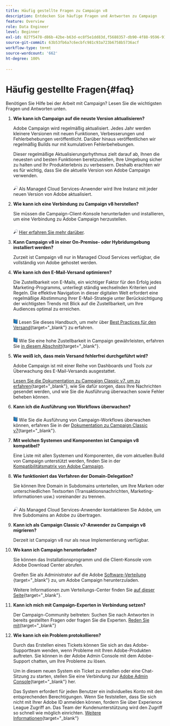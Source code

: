 ```yaml
---
title: Häufig gestellte Fragen zu Campaign v8
description: Entdecken Sie häufige Fragen und Antworten zu Campaign
feature: Overview
role: Data Engineer
level: Beginner
exl-id: 027f5478-d86b-42be-b63d-ec8f5e1dd83d,f5688357-db90-4f88-9596-91e9d0a20d75
source-git-commit: 63b53fb6a7c6ecbfc981c93a723b6758b5736acf
workflow-type: tm+mt
source-wordcount: '662'
ht-degree: 100%

---
```


# Häufig gestellte Fragen{#faq}

Benötigen Sie Hilfe bei der Arbeit mit Campaign? Lesen Sie die wichtigsten Fragen und Antworten unten.

1. **Wie kann ich Campaign auf die neuste Version aktualisieren?**

   Adobe Campaign wird regelmäßig aktualisiert. Jedes Jahr werden kleinere Versionen mit neuen Funktionen, Verbesserungen und Fehlerbehebungen veröffentlicht. Darüber hinaus veröffentlichen wir regelmäßig Builds nur mit kumulativen Fehlerbehebungen.

   Dieser regelmäßige Aktualisierungsrhythmus zielt darauf ab, Ihnen die neuesten und besten Funktionen bereitzustellen, Ihre Umgebung sicher zu halten und Ihr Produkterlebnis zu verbessern. Deshalb erachten wir es für wichtig, dass Sie die aktuelle Version von Adobe Campaign verwenden.

   ![](../assets/do-not-localize/speech.png)  Als Managed Cloud Services-Anwender wird Ihre Instanz mit jeder neuen Version von Adobe aktualisiert.

1. **Wie kann ich eine Verbindung zu Campaign v8 herstellen?**

   Sie müssen die Campaign-Client-Konsole herunterladen und installieren, um eine Verbindung zu Adobe Campaign herzustellen.

   ![](../assets/do-not-localize/glass.png) [Hier erfahren Sie mehr darüber](connect.md).

1. **Kann Campaign v8 in einer On-Premise- oder Hybridumgebung installiert werden?**

   Zurzeit ist Campaign v8 nur in Managed Cloud Services verfügbar, die vollständig von Adobe gehostet werden.

1. **Wie kann ich den E-Mail-Versand optimieren?**

   Die Zustellbarkeit von E-Mails, ein wichtiger Faktor für den Erfolg jedes Marketing-Programms, unterliegt ständig wechselnden Kriterien und Regeln. Die effektive Navigation in dieser digitalen Welt erfordert eine regelmäßige Abstimmung Ihrer E-Mail-Strategie unter Berücksichtigung der wichtigsten Trends mit Blick auf die Zustellbarkeit, um Ihre Audiences optimal zu erreichen.

   ![](../assets/do-not-localize/book.png) Lesen Sie dieses Handbuch, um mehr über [Best Practices für den Versand](https://experienceleague.adobe.com/docs/deliverability-learn/deliverability-best-practice-guide/introduction.html?lang=de){target=&quot;_blank&quot;} zu erfahren.

   ![](../assets/do-not-localize/book.png) Wie Sie eine hohe Zustellbarkeit in Campaign gewährleisten, erfahren Sie [in diesem Abschnitt](https://experienceleague.adobe.com/docs/deliverability-learn/deliverability-best-practice-guide/additional-resources/general-resources.html?lang=de){target=&quot;_blank&quot;}.

1. **Wie weiß ich, dass mein Versand fehlerfrei durchgeführt wird?**

   Adobe Campaign ist mit einer Reihe von Dashboards und Tools zur Überwachung des E-Mail-Versands ausgestattet.

   [Lesen Sie die Dokumentation zu Campaign Classic v7, um zu erfahren](https://experienceleague.adobe.com/docs/campaign-classic/using/sending-messages/monitoring-deliveries/about-delivery-monitoring.html?lang=de){target=&quot;_blank&quot;}, wie Sie dafür sorgen, dass Ihre Nachrichten gesendet werden, und wie Sie die Ausführung überwachen sowie Fehler beheben können.

1. **Kann ich die Ausführung von Workflows überwachen?**

   ![](../assets/do-not-localize/book.png) Wie Sie die Ausführung von Campaign-Workflows überwachen können, erfahren Sie in der [Dokumentation zu Campaign Classic v7](https://experienceleague.adobe.com/docs/campaign-classic/using/automating-with-workflows/executing-a-workflow/starting-a-workflow.html?lang=de){target=&quot;_blank&quot;}.

1. **Mit welchen Systemen und Komponenten ist Campaign v8 kompatibel?**

   Eine Liste mit allen Systemen und Komponenten, die vom aktuellen Build von Campaign unterstützt werden, finden Sie in der [Kompatibilitätsmatrix von Adobe Campaign](compatibility-matrix.md).

1. **Wie funktioniert das Verfahren der Domain-Delegation?**

   Sie können Ihre Domain in Subdomains unterteilen, um Ihre Marken oder unterschiedlichen Textsorten (Transaktionsnachrichten, Marketing-Informationen usw.) voreinander zu trennen.

   ![](../assets/do-not-localize/speech.png)  Als Managed Cloud Services-Anwender kontaktieren Sie Adobe, um Ihre Subdomains an Adobe zu übertragen.

1. **Kann ich als Campaign Classic v7-Anwender zu Campaign v8 migrieren?**

   Derzeit ist Campaign v8 nur als neue Implementierung verfügbar.

1. **Wo kann ich Campaign herunterladen?**

   Sie können das Installationsprogramm und die Client-Konsole vom Adobe Download Center abrufen.

   Greifen Sie als Administrator auf die Adobe [Software-Verteilung](https://experience.adobe.com/#/downloads/content/software-distribution/de/campaign.html) {target=&quot;_blank&quot;} zu, um Adobe Campaign herunterzuladen.

   Weitere Informationen zum Verteilungs-Center finden Sie [auf dieser Seite](https://experienceleague.adobe.com/docs/experience-cloud/software-distribution/home.html?lang=de){target=&quot;_blank&quot;}.

1. **Kann ich mich mit Campaign-Experten in Verbindung setzen?**

   Der Campaign-Community beitreten: Suchen Sie nach Antworten in bereits gestellten Fragen oder fragen Sie die Experten. [Reden Sie mit](https://experienceleaguecommunities.adobe.com/t5/adobe-campaign-classic/ct-p/adobe-campaign-classic-community){target=&quot;_blank&quot;}


1. **Wie kann ich ein Problem protokollieren?**

   Durch das Erstellen eines Tickets können Sie sich an das Adobe-Supportteam wenden, wenn Probleme mit Ihren Adobe-Produkten auftreten. Sie können in der Adobe Admin Console mit dem Adobe-Support chatten, um Ihre Probleme zu lösen.

   Um in diesem neuen System ein Ticket zu erstellen oder eine Chat-Sitzung zu starten, stellen Sie eine Verbindung zur [Adobe Admin Console](https://adminConsole.adobe.com/overview){target=&quot;_blank&quot;} her.

   Das System erfordert für jeden Benutzer ein individuelles Konto mit den entsprechenden Berechtigungen. Wenn Sie feststellen, dass Sie sich nicht mit Ihrer Adobe ID anmelden können, fordern Sie über Experience League Zugriff an. Das Team der Kundenunterstützung wird den Zugriff so schnell wie möglich einrichten. [Weitere Informationen](https://helpx.adobe.com/de/enterprise/admin-guide.html/enterprise/using/support-for-experience-cloud.ug.html){target=&quot;_blank&quot;}
